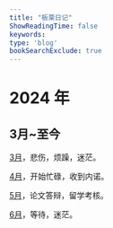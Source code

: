 ```yaml
---
title: "板栗日记"
ShowReadingTime: false
keywords:
type: 'blog'
bookSearchExclude: true
---
```



# 2024 年

## 3月~至今
[3月](./y24-3-saddddd.md)，悲伤，烦躁，迷茫。

[4月](./y24-4-busyyyyy.md)，开始忙碌，收到内诺。

[5月](./y24-5-verybusy.md)，论文答辩，留学考核。

[6月](./y24-6-lost.md)，等待，迷茫。
